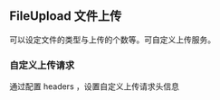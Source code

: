 <div class="demo-header">
<p class="overviewicon">
  <span class="wapi-form-fileupload"/>
</p>

## FileUpload 文件上传

<mobile-uxlink widget-name="Fileupload"></mobile-uxlink>

可以设定文件的类型与上传的个数等。可自定义上传服务。
</div>

### 自定义上传请求

通过配置 headers ，设置自定义上传请求头信息

<mobile-view link="file-upload/custom-upload-request"></mobile-view>

<br>
